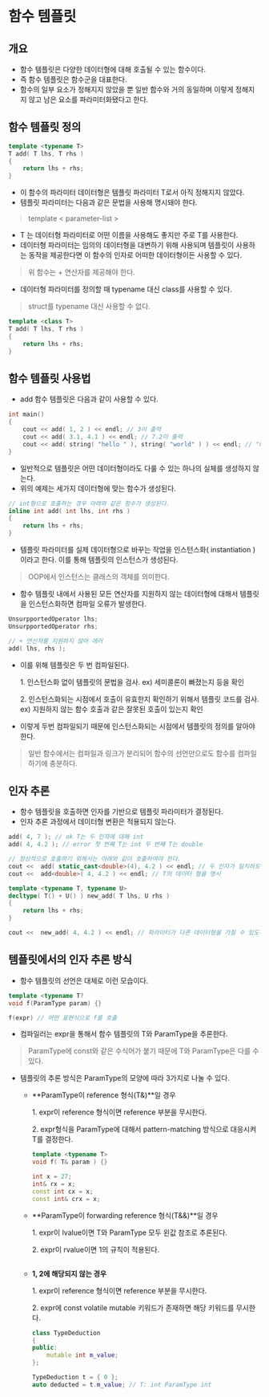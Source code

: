 # 함수 템플릿
## 개요
- 함수 템플릿은 다양한 데이터형에 대해 호출될 수 있는 함수이다.
- 즉 함수 템플릿은 함수군을 대표한다.
- 함수의 일부 요소가 정해지지 않았을 뿐 일반 함수와 거의 동일하며 이렇게 정해지지 않고 남은 요소를 파라미터화됐다고 한다.

## 함수 템플릿 정의
```c++
template <typename T>
T add( T lhs, T rhs )
{
    return lhs + rhs;
}
```
- 이 함수의 파라미터 데이터형은 템플릿 파라미터 T로서 아직 정해지지 않았다.
- 템플릿 파라미터는 다음과 같은 문법을 사용해 명시돼야 한다.
> template < parameter-list >

- T 는 데이터형 파라미터로 어떤 이름을 사용해도 좋지만 주로 T를 사용한다.
- 데이터형 파라미터는 임의의 데이터형을 대변하기 위해 사용되며 템플릿이 사용하는 동작을 제공한다면 이 함수의 인자로 어떠한 데이터형이든 사용할 수 있다.
> 위 함수는 + 연산자를 제공해야 한다.

- 데이터형 파라미터를 정의할 때 typename 대신 class를 사용할 수 있다.
> struct를 typename 대신 사용할 수 없다.

```c++
template <class T>
T add( T lhs, T rhs )
{
    return lhs + rhs;
}
```

## 함수 템플릿 사용법
- add 함수 템플릿은 다음과 같이 사용할 수 있다.
```c++
int main()
{
	cout << add( 1, 2 ) << endl; // 3이 출력
	cout << add( 3.1, 4.1 ) << endl; // 7.2이 출력
	cout << add( string( "hello " ), string( "world" ) ) << endl; // "hello world" 출력
}
```
- 일반적으로 템플릿은 어떤 데이터형이라도 다룰 수 있는 하나의 실체를 생성하지 않는다.
- 위의 예제는 세가지 데이터형에 맞는 함수가 생성된다.
```c++
// int형으로 호출하는 경우 아래와 같은 함수가 생성된다.
inline int add( int lhs, int rhs )
{
	return lhs + rhs;
}
```
- 템플릿 파라미터를 실제 데이터형으로 바꾸는 작업을 인스턴스화( instantiation )이라고 한다. 이를 통해 템플릿의 인스턴스가 생성된다.
> OOP에서 인스턴스는 클래스의 객체를 의미한다.

- 함수 템플릿 내에서 사용된 모든 연산자를 지원하지 않는 데이터형에 대해서 템플릿을 인스턴스화하면 컴파일 오류가 발생한다.
```c++
UnsurpportedOperator lhs;
UnsurpportedOperator rhs;

// + 연산자를 지원하지 않아 에러
add( lhs, rhs );
```
- 이를 위해 템플릿은 두 번 컴파일된다.
	
	1\. 인스턴스화 없이 템플릿의 문법을 검사. ex) 세미콜론이 빠졌는지 등을 확인

	2\. 인스턴스화되는 시점에서 호출이 유효한지 확인하기 위해서 템플릿 코드를 검사. ex) 지원하지 않는 함수 호출과 같은 잘못된 호출이 있는지 확인

- 이렇게 두번 컴파일되기 때문에 인스턴스화되는 시점에서 템플릿의 정의를 알아야 한다.
> 일반 함수에서는 컴파일과 링크가 분리되어 함수의 선언만으로도 함수를 컴파일하기에 충분하다.

## 인자 추론
- 함수 템플릿을 호출하면 인자를 기반으로 템플릿 파라미터가 결정된다.
- 인자 추론 과정에서 데이터형 변환은 적용되지 않는다.
```c++
add( 4, 7 ); // ok T는 두 인자에 대해 int
add( 4, 4.2 ); // error 첫 번째 T는 int 두 번째 T는 double

// 정상적으로 호출하기 위해서는 아래와 같이 호출하여야 한다.
cout <<  add( static_cast<double>(4), 4.2 ) << endl; // 두 인자가 일치하도록 명시적으로 형변환
cout <<  add<double>( 4, 4.2 ) << endl; // T의 데이터 형을 명시

template <typename T, typename U>
decltype( T() + U() ) new_add( T lhs, U rhs )
{
	return lhs + rhs;
}

cout <<  new_add( 4, 4.2 ) << endl; // 파라미터가 다른 데이터형을 가질 수 있도록 명시
```

## 템플릿에서의 인자 추론 방식
- 함수 템플릿의 선언은 대체로 이런 모습이다.
```c++
template <typename T?
void f(ParamType param) {}

f(expr) // 어떤 표현식으로 f를 호출
```
- 컴파일러는 expr을 통해서 함수 템플릿의 T와 ParamType을 추론한다.
> ParamType에 const와 같은 수식어가 붙기 때문에 T와 ParamType은 다를 수 있다.
- 템플릿의 추론 방식은 ParamType의 모양에 따라 3가지로 나눌 수 있다.

	- **ParamType이 reference 형식(T&)**일 경우

		1\. expr이 reference 형식이면 reference 부분을 무시한다. <br>
		
		2\. expr형식을 ParamType에 대해서 pattern-matching 방식으로 대응시켜 T를 결정한다.
		
		```c++
		template <typename T>
		void f( T& param ) {}

		int x = 27;
		int& rx = x;
		const int cx = x;
		const int& crx = x;
		```

	- **ParamType이 forwarding reference 형식(T&&)**일 경우

		1\. expr이 lvalue이면 T와 ParamType 모두 왼값 참조로 추론된다. <br>
		
		2\. expr이 rvalue이면 1의 규칙이 적용된다.
	
		```c++

		```

	- **1, 2에 해당되지 않는 경우**

		1\. expr이 reference 형식이면 reference 부분을 무시한다. <br>
		
		2\. expr에 const volatile mutable 키워드가 존재하면 해당 키워드를 무시한다.
		
		```c++
		class TypeDeduction
		{
		public:
			mutable int m_value;
		};

		TypeDeduction t = { 0 };
		auto deducted = t.m_value; // T: int ParamType int
		```